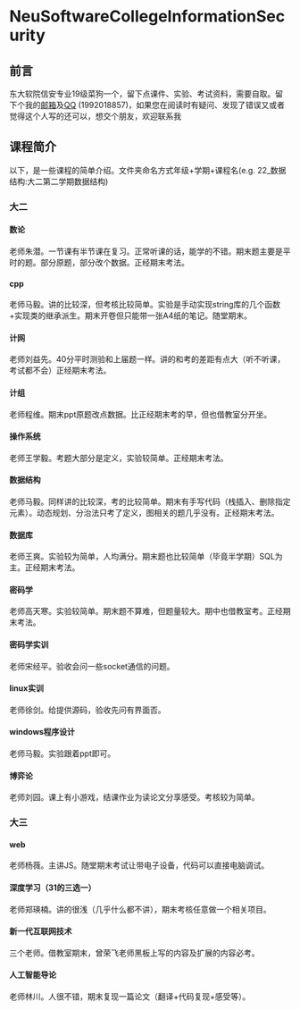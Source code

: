 # NeuSoftwareCollegeInformationSecurity

## 前言

东大软院信安专业19级菜狗一个，留下点课件、实验、考试资料，需要自取。留下个我的[邮箱](mailto:lyong000919@163.com)及[QQ](tencent://AddContact/?fromId=45&fromSubId=1&subcmd=all&uin=1992018857&website=www.oicqzone.com) (1992018857)，如果您在阅读时有疑问、发现了错误又或者觉得这个人写的还可以，想交个朋友，欢迎联系我

## 课程简介

以下，是一些课程的简单介绍。文件夹命名方式年级+学期+课程名(e.g. 22_数据结构:大二第二学期数据结构)

### 大二

#### 数论

老师朱潜。一节课有半节课在复习。正常听课的话，能学的不错。期末题主要是平时的题。部分原题，部分改个数据。正经期末考法。

#### cpp

老师马毅。讲的比较深，但考核比较简单。实验是手动实现string库的几个函数+实现类的继承派生。期末开卷但只能带一张A4纸的笔记。随堂期末。

#### 计网

老师刘益先。40分平时测验和上届题一样。讲的和考的差距有点大（听不听课，考试都不会）正经期末考法。

#### 计组

老师程维。期末ppt原题改点数据。比正经期末考的早，但也借教室分开坐。

#### 操作系统

老师王学毅。考题大部分是定义，实验较简单。正经期末考法。

#### 数据结构

老师马毅。同样讲的比较深，考的比较简单。期末有手写代码（栈插入、删除指定元素）。动态规划、分治法只考了定义，图相关的题几乎没有。正经期末考法。

#### 数据库

老师王爽。实验较为简单，人均满分。期末题也比较简单（毕竟半学期）SQL为主。正经期末考法。

#### 密码学

老师高天寒。实验较简单。期末题不算难，但题量较大。期中也借教室考。正经期末考法。

#### 密码学实训

老师宋经平。验收会问一些socket通信的问题。

#### linux实训

老师徐剑。给提供源码，验收先问有界面否。

#### windows程序设计

老师马毅。实验跟着ppt即可。

#### 博弈论

老师刘园。课上有小游戏，结课作业为读论文分享感受。考核较为简单。

### 大三

#### web

老师杨薇。主讲JS。随堂期末考试让带电子设备，代码可以直接电脑调试。

#### 深度学习（31的三选一）

老师郑瑛楠。讲的很浅（几乎什么都不讲），期末考核任意做一个相关项目。

#### 新一代互联网技术

三个老师。借教室期末，曾荣飞老师黑板上写的内容及扩展的内容必考。

#### 人工智能导论

老师林川。人很不错，期末复现一篇论文（翻译+代码复现+感受等）。
